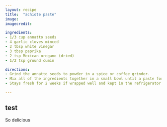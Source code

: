 ```yaml
---
layout: recipe
title:  "achiote paste"
image: 
imagecredit: 

ingredients:
- 1/3 cup annatto seeds
- 4 garlic cloves minced
- 2 tbsp white vinegar
- 3 tbsp paprika
- 2 tsp Mexican oregano (dried)
- 1/2 tsp ground cumin

directions:
- Grind the annatto seeds to powder in a spice or coffee grinder.
- Mix all of the ingredients together in a small bowl until a paste forms.
- Stays fresh for 2 weeks if wrapped well and kept in the refrigerator. This makes about 4 ounces or 1/2 cup total.

---
```

## test

So delicious